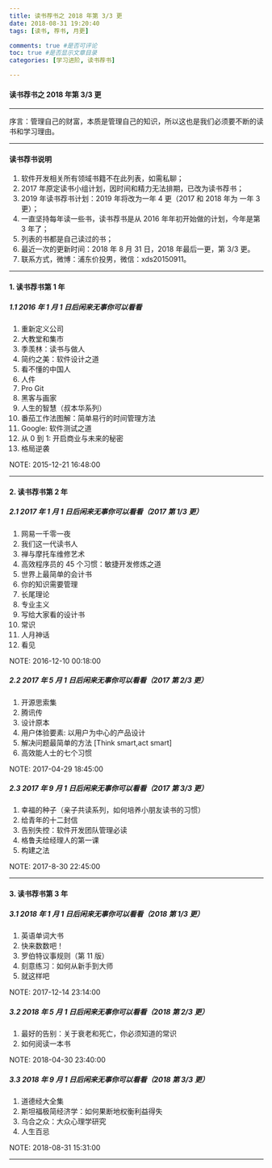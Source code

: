 ```yaml
---
title: 读书荐书之 2018 年第 3/3 更
date: 2018-08-31 19:20:40
tags: [读书, 荐书, 月更]

comments: true #是否可评论
toc: true #是否显示文章目录
categories: [学习进阶, 读书荐书]

---
```


#### 读书荐书之 2018 年第 3/3 更

------
>
序言：管理自己的财富，本质是管理自己的知识，所以这也是我们必须要不断的读书和学习理由。
>

------
#### 读书荐书说明
1. 软件开发相关所有领域书籍不在此列表，如需私聊；
2. 2017 年原定读书小组计划，因时间和精力无法排期，已改为读书荐书；
3. 2019 年读书荐书计划：2019 年将改为一年 4 更（2017 和 2018 年为 一年 3 更）；
4. 一直坚持每年读一些书，读书荐书是从 2016 年年初开始做的计划，今年是第 3 年了；
5. 列表的书都是自己读过的书；
6. 最近一次的更新时间：2018 年 8 月 31 日，2018 年最后一更，第 3/3 更。
7. 联系方式，微博：浦东价投男，微信：xds20150911。

------
#### 1. 读书荐书第 1 年

##### 1.1 2016 年 1 月 1 日后闲来无事你可以看看
1. 重新定义公司
2. 大教堂和集市
3. 季羡林：读书与做人
4. 简约之美：软件设计之道
5. 看不懂的中国人
6. 人件
7. Pro Git
8. 黑客与画家
9. 人生的智慧（叔本华系列）
10. 番茄工作法图解：简单易行的时间管理方法
11. Google: 软件测试之道
12. 从 0 到 1: 开启商业与未来的秘密
13. 格局逆袭

NOTE: 2015-12-21 16:48:00

------
#### 2. 读书荐书第 2 年

##### 2.1 2017 年 1 月 1 日后闲来无事你可以看看（2017 第 1/3 更）
1. 网易一千零一夜
2. 我们这一代读书人
3. 禅与摩托车维修艺术
4. 高效程序员的 45 个习惯：敏捷开发修炼之道
5. 世界上最简单的会计书
6. 你的知识需要管理
7. 长尾理论
8. 专业主义
9. 写给大家看的设计书
10. 常识
11. 人月神话
12. 看见

NOTE: 2016-12-10 00:18:00

##### 2.2 2017 年 5 月 1 日后闲来无事你可以看看（2017 第 2/3 更）
1. 开源思索集
2. 腾讯传
3. 设计原本
4. 用户体验要素: 以用户为中心的产品设计
5. 解决问题最简单的方法 [Think smart,act smart]
6. 高效能人士的七个习惯

NOTE: 2017-04-29 18:45:00

##### 2.3 2017 年 9 月 1 日后闲来无事你可以看看（2017 第 3/3 更）
1. 幸福的种子（亲子共读系列，如何培养小朋友读书的习惯）
2. 给青年的十二封信
3. 告别失控：软件开发团队管理必读
4. 格鲁夫给经理人的第一课
5. 构建之法

NOTE: 2017-8-30 22:45:00

------
#### 3. 读书荐书第 3 年

##### 3.1 2018 年 1 月 1 日后闲来无事你可以看看（2018 第 1/3 更）
1. 英语单词大书
2. 快来数数吧！
3. 罗伯特议事规则（第 11 版）
4. 刻意练习：如何从新手到大师
5. 就这样吧

NOTE: 2017-12-14 23:14:00

##### 3.2 2018 年 5 月 1 日后闲来无事你可以看看（2018 第 2/3 更）
1. 最好的告别：关于衰老和死亡，你必须知道的常识
2. 如何阅读一本书

NOTE: 2018-04-30 23:40:00

##### 3.3 2018 年 9 月 1 日后闲来无事你可以看看（2018 第 3/3 更）
1. 道德经大全集
2. 斯坦福极简经济学：如何果断地权衡利益得失
3. 乌合之众：大众心理学研究
4. 人生百忌

NOTE: 2018-08-31 15:31:00

------
